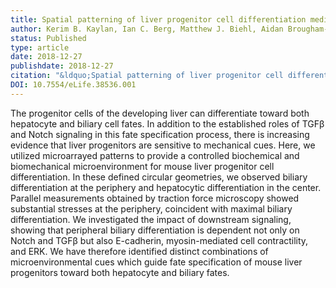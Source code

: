 ```yaml
---
title: Spatial patterning of liver progenitor cell differentiation mediated by cellular contractility and Notch signaling
author: Kerim B. Kaylan, Ian C. Berg, Matthew J. Biehl, Aidan Brougham-Cook, Ishita Jain, Sameed M. Jamil, Lauren H. Sargeant, Nicholas J. Cornell, Lori T. Raetzman, and Gregory H. Underhill
status: Published
type: article
date: 2018-12-27
publishdate: 2018-12-27
citation: "&ldquo;Spatial patterning of liver progenitor cell differentiation mediated by cellular contractility and Notch signaling.&rdquo; <em>eLife</em> 7: e38536."
DOI: 10.7554/eLife.38536.001
---
```

The progenitor cells of the developing liver can differentiate toward both hepatocyte and biliary cell fates. In addition to the established roles of TGFβ and Notch signaling in this fate specification process, there is increasing evidence that liver progenitors are sensitive to mechanical cues. Here, we utilized microarrayed patterns to provide a controlled biochemical and biomechanical microenvironment for mouse liver progenitor cell differentiation. In these defined circular geometries, we observed biliary differentiation at the periphery and hepatocytic differentiation in the center. Parallel measurements obtained by traction force microscopy showed substantial stresses at the periphery, coincident with maximal biliary differentiation. We investigated the impact of downstream signaling, showing that peripheral biliary differentiation is dependent not only on Notch and TGFβ but also E-cadherin, myosin-mediated cell contractility, and ERK. We have therefore identified distinct combinations of microenvironmental cues which guide fate specification of mouse liver progenitors toward both hepatocyte and biliary fates.
